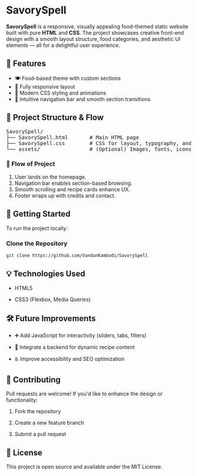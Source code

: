 # SavorySpell

**SavorySpell** is a responsive, visually appealing food-themed static website built with pure **HTML** and **CSS**. The project showcases creative front-end design with a smooth layout structure, food categories, and aesthetic UI elements — all for a delightful user experience.


## 🧩 Features

- 🍽️ Food-based theme with custom sections  
- 📱 Fully responsive layout  
- 🎨 Modern CSS styling and animations  
- 🧭 Intuitive navigation bar and smooth section transitions  
  

## 🔧 Project Structure & Flow

<pre>
SavorySpell/
├── SavorySpell.html       # Main HTML page
├── SavorySpell.css        # CSS for layout, typography, and responsiveness
└── assets/                # (Optional) Images, fonts, icons
</pre>

### 📌 Flow of Project

1. User lands on the homepage.  
2. Navigation bar enables section-based browsing.  
3. Smooth scrolling and recipe cards enhance UX.  
4. Footer wraps up with credits and contact.


## 🚀 Getting Started
To run the project locally:

### Clone the Repository

```bash
git clone https://github.com/VandanKambodi/SavorySpell
```


## 💡 Technologies Used
- HTML5

- CSS3 (Flexbox, Media Queries)

## 🛠 Future Improvements
- ➕ Add JavaScript for interactivity (sliders, tabs, filters)

- 🔌 Integrate a backend for dynamic recipe content

- ♿ Improve accessibility and SEO optimization

## 🤝 Contributing
Pull requests are welcome!
If you'd like to enhance the design or functionality:

1. Fork the repository

2. Create a new feature branch

3. Submit a pull request


## 📄 License
This project is open source and available under the MIT License.



